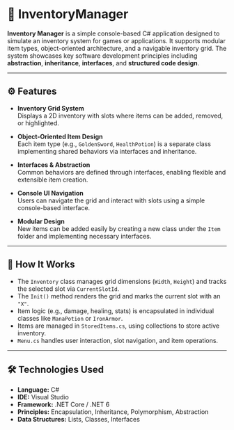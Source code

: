 # 🧰 InventoryManager

**Inventory Manager** is a simple console-based C# application designed to simulate an inventory system for games or applications. It supports modular item types, object-oriented architecture, and a navigable inventory grid. The system showcases key software development principles including **abstraction**, **inheritance**, **interfaces**, and **structured code design**.

---

## ⚙️ Features

- **Inventory Grid System**  
  Displays a 2D inventory with slots where items can be added, removed, or highlighted.

- **Object-Oriented Item Design**  
  Each item type (e.g., `GoldenSword`, `HealthPotion`) is a separate class implementing shared behaviors via interfaces and inheritance.

- **Interfaces & Abstraction**  
  Common behaviors are defined through interfaces, enabling flexible and extensible item creation.

- **Console UI Navigation**  
  Users can navigate the grid and interact with slots using a simple console-based interface.

- **Modular Design**  
  New items can be added easily by creating a new class under the `Item` folder and implementing necessary interfaces.

---

## 🧪 How It Works

- The `Inventory` class manages grid dimensions (`Width`, `Height`) and tracks the selected slot via `CurrentSlotId`.
- The `Init()` method renders the grid and marks the current slot with an `"X"`.
- Item logic (e.g., damage, healing, stats) is encapsulated in individual classes like `ManaPotion` or `IronArmor`.
- Items are managed in `StoredItems.cs`, using collections to store active inventory.
- `Menu.cs` handles user interaction, slot navigation, and item operations.

---

## 🛠️ Technologies Used

- **Language:** C#
- **IDE:** Visual Studio
- **Framework:** .NET Core / .NET 6
- **Principles:** Encapsulation, Inheritance, Polymorphism, Abstraction
- **Data Structures:** Lists, Classes, Interfaces
